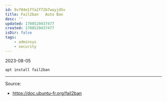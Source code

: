 ```yaml
---
id: 9v784e1ffa2f72b7wayjd5v
title: Fail2ban   Auto Ban
desc: ''
updated: 1708520437477
created: 1708520437477
isDir: false
tags: 
    - adminsys 
    - security 
---
```

2023-08-05


```shell
apt install fail2ban
```

---

Source:
- https://doc.ubuntu-fr.org/fail2ban